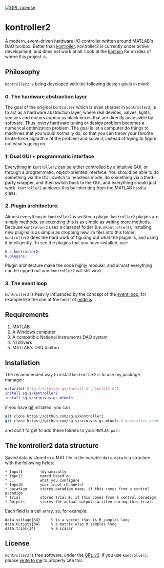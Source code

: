 [![GPL License](http://img.shields.io/badge/license-GPL-blue.svg?style=flat)](http://opensource.org/licenses/GPL-3.0)

# kontroller2
A modern, event-driven hardware I/O controller written around MATLAB's DAQ toolbox. Better than [kontroller](https://github.com/sg-s/kontroller). kontroller2 is currently under active development, and does not work at all. Look at the [kanban](https://github.com/sg-s/kontroller2/projects/1) for an idea of where this project is. 

## Philosophy 

`kontroller2` is being developed with the following design goals in mind: 

### 0. The hardware abstraction layer 

The goal of the original `kontroller` which is even sharper in `kontroller2`, is to act as a hardware abstraction layer, where real devices, valves, lights, sensors and motors appear as black boxes that are directly accessible by software. Thus, every hardware tuning or design problem becomes a numerical optimization problem. The goal is let a computer do things to machines that you would normally do, so that you can throw your favorite brute-force algorithm at the problem and solve it, instead of trying to figure out what's going on. 

### 1. Dual GUI + programmatic interface

Everything in `kontroller2` can be either controlled by a intuitive GUI, or through a programmatic, object-oriented interface. You should be able to do something via the GUI, switch to headless mode, do something via a third-party wrapper, and then switch back to the GUI, and everything should just work. `kontroller2`  achieves this by inheriting from the MATLAB `handle` class. 

### 2. Plugin architecture. 

Almost everything in `kontroller2` is written a plugin. `kontroller2` plugins are simply methods, so extending this is as simple as writing more methods. Because `kontroller2` uses a classdef folder (i.e. `@kontroller2`), installing new plugins is as simple as dropping new .m files into this folder. `kontroller2` does the hard work of figuring out what the plugin is, and using it intelligently. To see the plugins that you have installed, use:

```MATLAB
k = kontroller2;
k.plugins;
```

Plugin architecture make the code highly modular, and almost everything can be ripped out and `kontroller2` will still work. 

### 3. The event loop

`kontroller2` is heavily influenced by the concept of the [event loop](https://en.wikipedia.org/wiki/Event_loop), for example like the one at the heart of [node.js](https://en.wikipedia.org/wiki/Node.js).  


## Requirements 

1. MATLAB
2. A Windows computer
3. A compatible National Instruments DAQ system
4. NI drivers
5. MATLAB's DAQ toolbox

## Installation

The recommended way to install `kontroller2` is to use my package manager:

```matlab
urlwrite('http://srinivas.gs/install.m','install.m'); 
install sg-s/kontroller2
install sg-s/srinivas.gs_mtools
```
if you have [git](http://www.git-scm.com/) installed, you can 

```bash
git clone https://github.com/sg-s/kontroller2
git clone https://github.com/sg-s/srinivas.gs_mtools # kontroller needs this to work
```
and don't forget to add these folders to your `MATLAB path`


## The kontroller2 data structure 

Saved data is stored in a MAT file in the variable `data`. `data` is a structure with the following fields:
```
* Input1        (dynamically 
* Input2        named based on
* ...           what you configure
* InputN        your input channels)
* paradigm      stores paradigm name, if this comes from a control paradigm 
* trial         stores trial #, if this comes from a control paradigm
* Outputs       stores the actual outputs written during this trial.
```

Each field is a cell array, so, for example:

```
data.voltage{34}     % is a vector that is M samples long
data.Outputs{34}     % a matrix also M samples long
data.trial{34}       % a scalar
```

## License 

`kontroller3` is free software, under the [GPL v3](http://gplv3.fsf.org/). If you use `kontroller3`, please [write to me](http://srinivas.gs/#contact) to properly cite this. 
